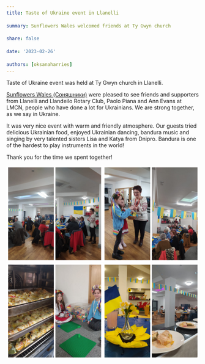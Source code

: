 ```yaml
---
title: Taste of Ukraine event in Llanelli

summary: Sunflowers Wales welcomed friends at Ty Gwyn church

share: false

date: '2023-02-26' 

authors: [oksanaharries]
---
```

Taste of Ukraine event was held at Ty Gwyn church in Llanelli.

<a href="https://www.facebook.com/groups/601579067497655" target="_blank">Sunflowers Wales (Соняшники)</a> were pleased to see friends and supporters from Llanelli and Llandeilo Rotary Club, Paolo Piana and Ann Evans at LMCN, people who have done a lot for Ukrainians. We are strong together, as we say in Ukraine. 

It was very nice event with warm and friendly atmosphere. Our guests tried delicious Ukrainian food, enjoyed Ukrainian dancing, bandura music and singing by very talented sisters Lisa and Katya from Dnipro. Bandura is one of the hardest to play instruments in the world! 

Thank you for the time we spent together!

<div style="margin-top: 0; text-align: center;"><img src="tl-1.jpg" alt="tl" width="50%" style="display: inline; margin-top: 0;"/><img src="tl-2.jpg" alt="tl" width="50%" style="display: inline; margin-top: 0;"/></div>

<div style="margin-top: 0; text-align: center;"><img src="tl-3.jpg" alt="tl" width="50%" style="display: inline; margin-top: 0;"/><img src="tl-4.jpg" alt="tl" width="50%" style="display: inline; margin-top: 0;"/></div>

